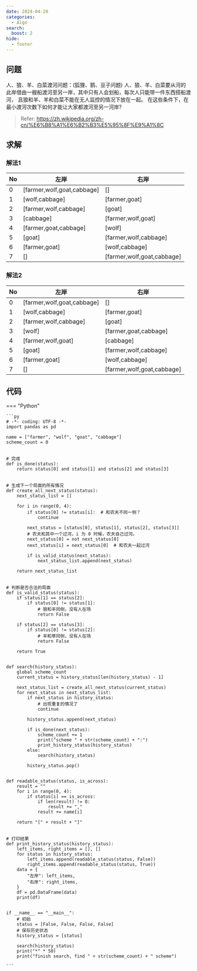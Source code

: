 ```yaml
---
date: 2024-04-28
categories:
  - Algo
search:
  boost: 2
hide:
  - footer
---
```


## 问题

人、狼、羊、白菜渡河问题：(狐狸、鹅、豆子问题) 人、狼、羊、白菜要从河的此岸借由一艘船渡河至另一岸，其中只有人会划船，每次人只能带一件东西搭船渡河， 且狼和羊、羊和白菜不能在无人监控的情况下放在一起。 在这些条件下，在最小渡河次数下如何才能让大家都渡河至另一河岸?

> Refer: https://zh.wikipedia.org/zh-cn/%E6%B8%A1%E6%B2%B3%E5%95%8F%E9%A1%8C

## 求解

### 解法1

| No  | 左岸                       | 右岸                       | 
| --- | -------------------------- | -------------------------- |
| 0   | [farmer,wolf,goat,cabbage] | []                         |
| 1   | [wolf,cabbage]             | [farmer,goat]              |
| 2   | [farmer,wolf,cabbage]      | [goat]                     |
| 3   | [cabbage]                  | [farmer,wolf,goat]         |
| 4   | [farmer,goat,cabbage]      | [wolf]                     |
| 5   | [goat]                     | [farmer,wolf,cabbage]      |
| 6   | [farmer,goat]              | [wolf,cabbage]             |
| 7   | []                         | [farmer,wolf,goat,cabbage] |

### 解法2

| No  | 左岸                       | 右岸                       |
| --- | -------------------------- | -------------------------- |
| 0   | [farmer,wolf,goat,cabbage] | []                         |
| 1   | [wolf,cabbage]             | [farmer,goat]              |
| 2   | [farmer,wolf,cabbage]      | [goat]                     |
| 3   | [wolf]                     | [farmer,goat,cabbage]      |
| 4   | [farmer,wolf,goat]         | [cabbage]                  |
| 5   | [goat]                     | [farmer,wolf,cabbage]      |
| 6   | [farmer,goat]              | [wolf,cabbage]             |
| 7   | []                         | [farmer,wolf,goat,cabbage] |

## 代码

=== "Python"

    ```py
    # -*- coding: UTF-8 -*-
    import pandas as pd

    name = ["farmer", "wolf", "goat", "cabbage"]
    scheme_count = 0


    # 完成
    def is_done(status):
        return status[0] and status[1] and status[2] and status[3]


    # 生成下一个局面的所有情况
    def create_all_next_status(status):
        next_status_list = []

        for i in range(0, 4):
            if status[0] != status[i]:  # 和农夫不同一侧？
                continue

            next_status = [status[0], status[1], status[2], status[3]]
            # 农夫和其中一个过河，i 为 0 时候，农夫自己过河。
            next_status[0] = not next_status[0]
            next_status[i] = next_status[0]  # 和农夫一起过河

            if is_valid_status(next_status):
                next_status_list.append(next_status)

        return next_status_list


    # 判断是否合法的局面
    def is_valid_status(status):
        if status[1] == status[2]:
            if status[0] != status[1]:
                # 狼和羊同侧，没有人在场
                return False

        if status[2] == status[3]:
            if status[0] != status[2]:
                # 羊和草同侧，没有人在场
                return False

        return True


    def search(history_status):
        global scheme_count
        current_status = history_status[len(history_status) - 1]

        next_status_list = create_all_next_status(current_status)
        for next_status in next_status_list:
            if next_status in history_status:
                # 出现重复的情况了
                continue

            history_status.append(next_status)

            if is_done(next_status):
                scheme_count += 1
                print("scheme " + str(scheme_count) + ":")
                print_history_status(history_status)
            else:
                search(history_status)

            history_status.pop()


    def readable_status(status, is_across):
        result = ""
        for i in range(0, 4):
            if status[i] == is_across:
                if len(result) != 0:
                    result += ","
                result += name[i]

        return "[" + result + "]"


    # 打印结果
    def print_history_status(history_status):
        left_items, right_items = [], []
        for status in history_status:
            left_items.append(readable_status(status, False))
            right_items.append(readable_status(status, True))
        data = {
            "左岸": left_items,
            "右岸": right_items,
        }
        df = pd.DataFrame(data)
        print(df)


    if __name__ == "__main__":
        # 初始
        status = [False, False, False, False]
        # 保存历史状态
        history_status = [status]

        search(history_status)
        print("*" * 50)
        print("finish search, find " + str(scheme_count) + " scheme")

    ```

